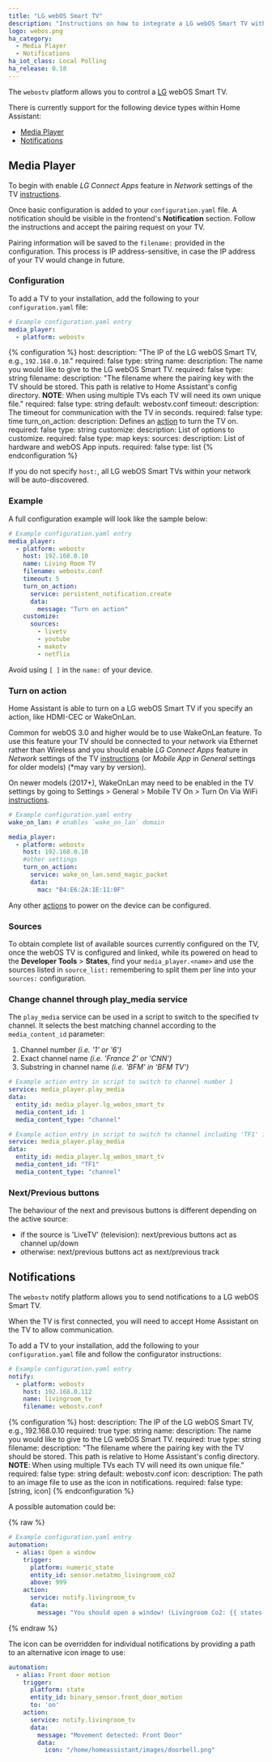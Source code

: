 ```yaml
---
title: "LG webOS Smart TV"
description: "Instructions on how to integrate a LG webOS Smart TV within Home Assistant."
logo: webos.png
ha_category:
  - Media Player
  - Notifications
ha_iot_class: Local Polling
ha_release: 0.18
---
```


The `webostv` platform allows you to control a [LG](http://www.lg.com/) webOS Smart TV.

There is currently support for the following device types within Home Assistant:

- [Media Player](#media-player)
- [Notifications](#notifications)

## Media Player

To begin with enable *LG Connect Apps* feature in *Network* settings of the TV [instructions](http://www.lg.com/uk/support/product-help/CT00008334-1437131798537-others).

Once basic configuration is added to your `configuration.yaml` file. A notification should be visible in the frontend's **Notification** section. Follow the instructions and accept the pairing request on your TV.

Pairing information will be saved to the `filename:` provided in the configuration. This process is IP address-sensitive, in case the IP address of your TV would change in future.

### Configuration

To add a TV to your installation, add the following to your `configuration.yaml` file:

```yaml
# Example configuration.yaml entry
media_player:
  - platform: webostv
```

{% configuration %}
host:
  description: "The IP of the LG webOS Smart TV, e.g., `192.168.0.10`."
  required: false
  type: string
name:
  description: The name you would like to give to the LG webOS Smart TV.
  required: false
  type: string
filename:
  description: "The filename where the pairing key with the TV should be stored. This path is relative to Home Assistant's config directory. **NOTE**: When using multiple TVs each TV will need its own unique file."
  required: false
  type: string
  default: webostv.conf
timeout:
  description: The timeout for communication with the TV in seconds.
  required: false
  type: time
turn_on_action:
  description: Defines an [action](/docs/automation/action/) to turn the TV on.
  required: false
  type: string
customize:
  description: List of options to customize.
  required: false
  type: map
  keys:
    sources:
      description: List of hardware and webOS App inputs.
      required: false
      type: list
{% endconfiguration %}

If you do not specify `host:`, all LG webOS Smart TVs within your network will be auto-discovered.

### Example

A full configuration example will look like the sample below:

```yaml
# Example configuration.yaml entry
media_player:
  - platform: webostv
    host: 192.168.0.10
    name: Living Room TV
    filename: webostv.conf
    timeout: 5
    turn_on_action:
      service: persistent_notification.create
      data:
        message: "Turn on action"
    customize:
      sources:
        - livetv
        - youtube
        - makotv
        - netflix
```

Avoid using `[ ]` in the `name:` of your device.

### Turn on action

Home Assistant is able to turn on a LG webOS Smart TV if you specify an action, like HDMI-CEC or WakeOnLan.

Common for webOS 3.0 and higher would be to use WakeOnLan feature. To use this feature your TV should be connected to your network via Ethernet rather than Wireless and you should enable *LG Connect Apps* feature in *Network* settings of the TV [instructions](http://www.lg.com/uk/support/product-help/CT00008334-1437131798537-others) (or *Mobile App* in *General* settings for older models) (*may vary by version).

On newer models (2017+), WakeOnLan may need to be enabled in the TV settings by going to Settings > General > Mobile TV On > Turn On Via WiFi [instructions](https://support.quanticapps.com/hc/en-us/articles/115005985729-How-to-turn-on-my-LG-Smart-TV-using-the-App-WebOS-).

```yaml
# Example configuration.yaml entry
wake_on_lan: # enables `wake_on_lan` domain

media_player:
  - platform: webostv
    host: 192.168.0.10
    #other settings
    turn_on_action:
      service: wake_on_lan.send_magic_packet
      data:
        mac: "B4:E6:2A:1E:11:0F"
```

Any other [actions](/docs/automation/action/) to power on the device can be configured.

### Sources

To obtain complete list of available sources currently configured on the TV, once the webOS TV is configured and linked, while its powered on head to the **Developer Tools** > **States**, find your `media_player.<name>` and use the sources listed in `source_list:` remembering to split them per line into your `sources:` configuration.

### Change channel through play_media service

The `play_media` service can be used in a script to switch to the specified tv channel. It selects the best matching channel according to the `media_content_id` parameter:

 1. Channel number *(i.e. '1' or '6')*
 2. Exact channel name *(i.e. 'France 2' or 'CNN')*
 3. Substring in channel name *(i.e. 'BFM' in 'BFM TV')*

```yaml
# Example action entry in script to switch to channel number 1
service: media_player.play_media
data:
  entity_id: media_player.lg_webos_smart_tv
  media_content_id: 1
  media_content_type: "channel"

# Example action entry in script to switch to channel including 'TF1' in its name
service: media_player.play_media
data:
  entity_id: media_player.lg_webos_smart_tv
  media_content_id: "TF1"
  media_content_type: "channel"
```

### Next/Previous buttons

The behaviour of the next and previsous buttons is different depending on the active source:

 - if the source is 'LiveTV' (television): next/previous buttons act as channel up/down
 - otherwise: next/previous buttons act as next/previous track

## Notifications

The `webostv` notify platform allows you to send notifications to a LG webOS Smart TV.

When the TV is first connected, you will need to accept Home Assistant on the TV to allow communication.

To add a TV to your installation, add the following to your `configuration.yaml` file and follow the configurator instructions:

```yaml
# Example configuration.yaml entry
notify:
  - platform: webostv
    host: 192.168.0.112
    name: livingroom_tv
    filename: webostv.conf
```

{% configuration %}
host:
  description: The IP of the LG webOS Smart TV, e.g., 192.168.0.10
  required: true
  type: string
name:
  description: The name you would like to give to the LG webOS Smart TV.
  required: true
  type: string
filename:
  description: "The filename where the pairing key with the TV should be stored. This path is relative to Home Assistant's config directory. **NOTE**: When using multiple TVs each TV will need its own unique file."
  required: false
  type: string
  default: webostv.conf
icon:
  description: The path to an image file to use as the icon in notifications.
  required: false
  type: [string, icon]
{% endconfiguration %}

A possible automation could be:

{% raw %}
```yaml
# Example configuration.yaml entry
automation:
  - alias: Open a window
    trigger:
      platform: numeric_state
      entity_id: sensor.netatmo_livingroom_co2
      above: 999
    action:
      service: notify.livingroom_tv
      data:
        message: "You should open a window! (Livingroom Co2: {{ states('sensor.netatmo_livingroom_co2') }}ppm)"
```
{% endraw %}

The icon can be overridden for individual notifications by providing a path to an alternative icon image to use:

```yaml
automation:
  - alias: Front door motion
    trigger:
      platform: state
      entity_id: binary_sensor.front_door_motion
      to: 'on'
    action:
      service: notify.livingroom_tv
      data:
        message: "Movement detected: Front Door"
        data:
          icon: "/home/homeassistant/images/doorbell.png"
```
